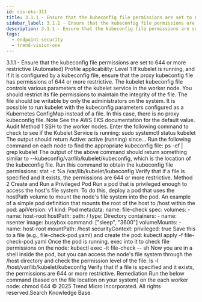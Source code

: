 ```yaml
---
id: cis-eks-311
title: 3.1.1 - Ensure that the kubeconfig file permissions are set to 644 or more restrictive (Automated)
sidebar_label: 3.1.1 - Ensure that the kubeconfig file permissions are set to 644 or more restrictive (Automated)
description: 3.1.1 - Ensure that the kubeconfig file permissions are set to 644 or more restrictive (Automated)
tags:
  - endpoint-security
  - trend-vision-one
---
```


 3.1.1 - Ensure that the kubeconfig file permissions are set to 644 or more restrictive (Automated) Profile applicability: Level 1 If kubelet is running, and if it is configured by a kubeconfig file, ensure that the proxy kubeconfig file has permissions of 644 or more restrictive. The kubelet kubeconfig file controls various parameters of the kubelet service in the worker node. You should restrict its file permissions to maintain the integrity of the file. The file should be writable by only the administrators on the system. It is possible to run kubelet with the kubeconfig parameters configured as a Kubernetes ConfigMap instead of a file. In this case, there is no proxy kubeconfig file. Note See the AWS EKS documentation for the default value. Audit Method 1 SSH to the worker nodes. Enter the following command to check to see if the Kubelet Service is running: sudo systemctl status kubelet The output should return Active: active (running) since... Run the following command on each node to find the appropriate kubeconfig file: ps -ef | grep kubelet The output of the above command should return something similar to --kubeconfig/var/lib/kubelet/kubeconfig, which is the location of the kubeconfig file. Run this command to obtain the kubeconfig file permissions: stat -c %a /var/lib/kubelet/kubeconfig Verify that if a file is specified and it exists, the permissions are 644 or more restrictive. Method 2 Create and Run a Privileged Pod Run a pod that is privileged enough to access the host's file system. To do this, deploy a pod that uses the hostPath volume to mount the node's file system into the pod. An example of a simple pod definition that mounts the root of the host to /host within the pod: apiVersion: v1 kind: Pod metadata: name: file-check spec: volumes: - name: host-root hostPath: path: / type: Directory containers: - name: nsenter image: busybox command: ["sleep", "3600"] volumeMounts: - name: host-root mountPath: /host securityContext: privileged: true Save this to a file (e.g., file-check-pod.yaml) and create the pod: kubectl apply -f file-check-pod.yaml Once the pod is running, exec into it to check file permissions on the node: kubectl exec -it file-check -- sh Now you are in a shell inside the pod, but you can access the node's file system through the /host directory and check the permission level of the file: ls -l /host/var/lib/kubelet/kubeconfig Verify that if a file is specified and it exists, the permissions are 644 or more restrictive. Remediation Run the below command (based on the file location on your system) on the each worker node: chmod 644 <kubeconfig file> © 2025 Trend Micro Incorporated. All rights reserved.Search Knowledge Base